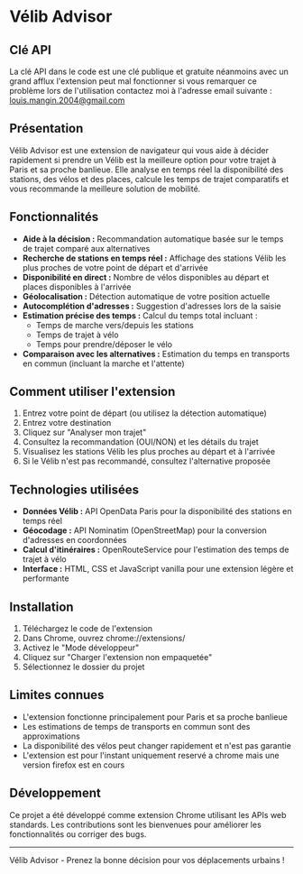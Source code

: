 ﻿# Vélib Advisor

## Clé API

La clé API dans le code est une clé publique et gratuite néanmoins avec un grand afflux l'extension peut mal fonctionner si vous remarquer ce problème lors de l'utilisation contactez moi à l'adresse email suivante : louis.mangin.2004@gmail.com

## Présentation

Vélib Advisor est une extension de navigateur qui vous aide à décider rapidement si prendre un Vélib est la meilleure option pour votre trajet à Paris et sa proche banlieue. Elle analyse en temps réel la disponibilité des stations, des vélos et des places, calcule les temps de trajet comparatifs et vous recommande la meilleure solution de mobilité.

## Fonctionnalités

- **Aide à la décision :** Recommandation automatique basée sur le temps de trajet comparé aux alternatives
- **Recherche de stations en temps réel :** Affichage des stations Vélib les plus proches de votre point de départ et d'arrivée
- **Disponibilité en direct :** Nombre de vélos disponibles au départ et places disponibles à l'arrivée
- **Géolocalisation :** Détection automatique de votre position actuelle
- **Autocomplétion d'adresses :** Suggestion d'adresses lors de la saisie
- **Estimation précise des temps :** Calcul du temps total incluant :
  - Temps de marche vers/depuis les stations
  - Temps de trajet à vélo
  - Temps pour prendre/déposer le vélo
- **Comparaison avec les alternatives :** Estimation du temps en transports en commun (incluant la marche et l'attente)

## Comment utiliser l'extension

1. Entrez votre point de départ (ou utilisez la détection automatique)
2. Entrez votre destination
3. Cliquez sur "Analyser mon trajet"
4. Consultez la recommandation (OUI/NON) et les détails du trajet
5. Visualisez les stations Vélib les plus proches au départ et à l'arrivée
6. Si le Vélib n'est pas recommandé, consultez l'alternative proposée

## Technologies utilisées

- **Données Vélib :** API OpenData Paris pour la disponibilité des stations en temps réel
- **Géocodage :** API Nominatim (OpenStreetMap) pour la conversion d'adresses en coordonnées
- **Calcul d'itinéraires :** OpenRouteService pour l'estimation des temps de trajet à vélo
- **Interface :** HTML, CSS et JavaScript vanilla pour une extension légère et performante

## Installation

1. Téléchargez le code de l'extension
2. Dans Chrome, ouvrez chrome://extensions/
3. Activez le "Mode développeur"
4. Cliquez sur "Charger l'extension non empaquetée"
5. Sélectionnez le dossier du projet

## Limites connues

- L'extension fonctionne principalement pour Paris et sa proche banlieue
- Les estimations de temps de transports en commun sont des approximations
- La disponibilité des vélos peut changer rapidement et n'est pas garantie
- L'extension est pour l'instant uniquement reservé a chrome mais une version firefox est en cours

## Développement

Ce projet a été développé comme extension Chrome utilisant les APIs web standards. Les contributions sont les bienvenues pour améliorer les fonctionnalités ou corriger des bugs.

---

Vélib Advisor - Prenez la bonne décision pour vos déplacements urbains !
